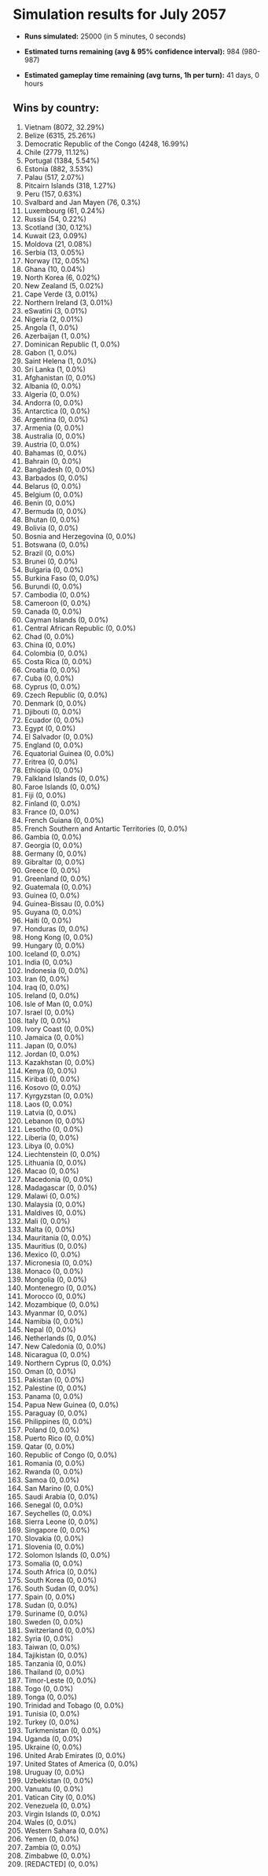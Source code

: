 # Simulation results for July 2057

* **Runs simulated:** 25000 (in 5 minutes, 0 seconds)

* **Estimated turns remaining (avg & 95% confidence interval):** 984 (980-987)

* **Estimated gameplay time remaining (avg turns, 1h per turn):** 41 days, 0 hours

## Wins by country:
1. Vietnam (8072, 32.29%)
2. Belize (6315, 25.26%)
3. Democratic Republic of the Congo (4248, 16.99%)
4. Chile (2779, 11.12%)
5. Portugal (1384, 5.54%)
6. Estonia (882, 3.53%)
7. Palau (517, 2.07%)
8. Pitcairn Islands (318, 1.27%)
9. Peru (157, 0.63%)
10. Svalbard and Jan Mayen (76, 0.3%)
11. Luxembourg (61, 0.24%)
12. Russia (54, 0.22%)
13. Scotland (30, 0.12%)
14. Kuwait (23, 0.09%)
15. Moldova (21, 0.08%)
16. Serbia (13, 0.05%)
17. Norway (12, 0.05%)
18. Ghana (10, 0.04%)
19. North Korea (6, 0.02%)
20. New Zealand (5, 0.02%)
21. Cape Verde (3, 0.01%)
22. Northern Ireland (3, 0.01%)
23. eSwatini (3, 0.01%)
24. Nigeria (2, 0.01%)
25. Angola (1, 0.0%)
26. Azerbaijan (1, 0.0%)
27. Dominican Republic (1, 0.0%)
28. Gabon (1, 0.0%)
29. Saint Helena (1, 0.0%)
30. Sri Lanka (1, 0.0%)
31. Afghanistan (0, 0.0%)
32. Albania (0, 0.0%)
33. Algeria (0, 0.0%)
34. Andorra (0, 0.0%)
35. Antarctica (0, 0.0%)
36. Argentina (0, 0.0%)
37. Armenia (0, 0.0%)
38. Australia (0, 0.0%)
39. Austria (0, 0.0%)
40. Bahamas (0, 0.0%)
41. Bahrain (0, 0.0%)
42. Bangladesh (0, 0.0%)
43. Barbados (0, 0.0%)
44. Belarus (0, 0.0%)
45. Belgium (0, 0.0%)
46. Benin (0, 0.0%)
47. Bermuda (0, 0.0%)
48. Bhutan (0, 0.0%)
49. Bolivia (0, 0.0%)
50. Bosnia and Herzegovina (0, 0.0%)
51. Botswana (0, 0.0%)
52. Brazil (0, 0.0%)
53. Brunei (0, 0.0%)
54. Bulgaria (0, 0.0%)
55. Burkina Faso (0, 0.0%)
56. Burundi (0, 0.0%)
57. Cambodia (0, 0.0%)
58. Cameroon (0, 0.0%)
59. Canada (0, 0.0%)
60. Cayman Islands (0, 0.0%)
61. Central African Republic (0, 0.0%)
62. Chad (0, 0.0%)
63. China (0, 0.0%)
64. Colombia (0, 0.0%)
65. Costa Rica (0, 0.0%)
66. Croatia (0, 0.0%)
67. Cuba (0, 0.0%)
68. Cyprus (0, 0.0%)
69. Czech Republic (0, 0.0%)
70. Denmark (0, 0.0%)
71. Djibouti (0, 0.0%)
72. Ecuador (0, 0.0%)
73. Egypt (0, 0.0%)
74. El Salvador (0, 0.0%)
75. England (0, 0.0%)
76. Equatorial Guinea (0, 0.0%)
77. Eritrea (0, 0.0%)
78. Ethiopia (0, 0.0%)
79. Falkland Islands (0, 0.0%)
80. Faroe Islands (0, 0.0%)
81. Fiji (0, 0.0%)
82. Finland (0, 0.0%)
83. France (0, 0.0%)
84. French Guiana (0, 0.0%)
85. French Southern and Antartic Territories (0, 0.0%)
86. Gambia (0, 0.0%)
87. Georgia (0, 0.0%)
88. Germany (0, 0.0%)
89. Gibraltar (0, 0.0%)
90. Greece (0, 0.0%)
91. Greenland (0, 0.0%)
92. Guatemala (0, 0.0%)
93. Guinea (0, 0.0%)
94. Guinea-Bissau (0, 0.0%)
95. Guyana (0, 0.0%)
96. Haiti (0, 0.0%)
97. Honduras (0, 0.0%)
98. Hong Kong (0, 0.0%)
99. Hungary (0, 0.0%)
100. Iceland (0, 0.0%)
101. India (0, 0.0%)
102. Indonesia (0, 0.0%)
103. Iran (0, 0.0%)
104. Iraq (0, 0.0%)
105. Ireland (0, 0.0%)
106. Isle of Man (0, 0.0%)
107. Israel (0, 0.0%)
108. Italy (0, 0.0%)
109. Ivory Coast (0, 0.0%)
110. Jamaica (0, 0.0%)
111. Japan (0, 0.0%)
112. Jordan (0, 0.0%)
113. Kazakhstan (0, 0.0%)
114. Kenya (0, 0.0%)
115. Kiribati (0, 0.0%)
116. Kosovo (0, 0.0%)
117. Kyrgyzstan (0, 0.0%)
118. Laos (0, 0.0%)
119. Latvia (0, 0.0%)
120. Lebanon (0, 0.0%)
121. Lesotho (0, 0.0%)
122. Liberia (0, 0.0%)
123. Libya (0, 0.0%)
124. Liechtenstein (0, 0.0%)
125. Lithuania (0, 0.0%)
126. Macao (0, 0.0%)
127. Macedonia (0, 0.0%)
128. Madagascar (0, 0.0%)
129. Malawi (0, 0.0%)
130. Malaysia (0, 0.0%)
131. Maldives (0, 0.0%)
132. Mali (0, 0.0%)
133. Malta (0, 0.0%)
134. Mauritania (0, 0.0%)
135. Mauritius (0, 0.0%)
136. Mexico (0, 0.0%)
137. Micronesia (0, 0.0%)
138. Monaco (0, 0.0%)
139. Mongolia (0, 0.0%)
140. Montenegro (0, 0.0%)
141. Morocco (0, 0.0%)
142. Mozambique (0, 0.0%)
143. Myanmar (0, 0.0%)
144. Namibia (0, 0.0%)
145. Nepal (0, 0.0%)
146. Netherlands (0, 0.0%)
147. New Caledonia (0, 0.0%)
148. Nicaragua (0, 0.0%)
149. Northern Cyprus (0, 0.0%)
150. Oman (0, 0.0%)
151. Pakistan (0, 0.0%)
152. Palestine (0, 0.0%)
153. Panama (0, 0.0%)
154. Papua New Guinea (0, 0.0%)
155. Paraguay (0, 0.0%)
156. Philippines (0, 0.0%)
157. Poland (0, 0.0%)
158. Puerto Rico (0, 0.0%)
159. Qatar (0, 0.0%)
160. Republic of Congo (0, 0.0%)
161. Romania (0, 0.0%)
162. Rwanda (0, 0.0%)
163. Samoa (0, 0.0%)
164. San Marino (0, 0.0%)
165. Saudi Arabia (0, 0.0%)
166. Senegal (0, 0.0%)
167. Seychelles (0, 0.0%)
168. Sierra Leone (0, 0.0%)
169. Singapore (0, 0.0%)
170. Slovakia (0, 0.0%)
171. Slovenia (0, 0.0%)
172. Solomon Islands (0, 0.0%)
173. Somalia (0, 0.0%)
174. South Africa (0, 0.0%)
175. South Korea (0, 0.0%)
176. South Sudan (0, 0.0%)
177. Spain (0, 0.0%)
178. Sudan (0, 0.0%)
179. Suriname (0, 0.0%)
180. Sweden (0, 0.0%)
181. Switzerland (0, 0.0%)
182. Syria (0, 0.0%)
183. Taiwan (0, 0.0%)
184. Tajikistan (0, 0.0%)
185. Tanzania (0, 0.0%)
186. Thailand (0, 0.0%)
187. Timor-Leste (0, 0.0%)
188. Togo (0, 0.0%)
189. Tonga (0, 0.0%)
190. Trinidad and Tobago (0, 0.0%)
191. Tunisia (0, 0.0%)
192. Turkey (0, 0.0%)
193. Turkmenistan (0, 0.0%)
194. Uganda (0, 0.0%)
195. Ukraine (0, 0.0%)
196. United Arab Emirates (0, 0.0%)
197. United States of America (0, 0.0%)
198. Uruguay (0, 0.0%)
199. Uzbekistan (0, 0.0%)
200. Vanuatu (0, 0.0%)
201. Vatican City (0, 0.0%)
202. Venezuela (0, 0.0%)
203. Virgin Islands (0, 0.0%)
204. Wales (0, 0.0%)
205. Western Sahara (0, 0.0%)
206. Yemen (0, 0.0%)
207. Zambia (0, 0.0%)
208. Zimbabwe (0, 0.0%)
209. [REDACTED] (0, 0.0%)
